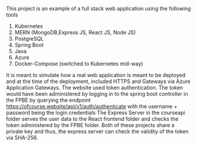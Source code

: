 This project is an example of a full stack web application using the following tools
  1. Kubernetes
  2. MERN (MongoDB,Express JS, React JS, Node JS)
  3. PostgreSQL
  4. Spring Boot
  5. Java
  6. Azure
  7. Docker-Compose (switched to Kubernetes mid-way)

It is meant to simulate how a real web application is meant to be deployed and at the time of the deployment, included HTTPS and Gateways via Azure Application Gateways.
The website used token authentication. The token would have been administered by logging in to the spring boot controller in the FPBE by querying the endpoint https://ofcourse.website/api/v1/auth/authenticate with the username + password being the login credentials
The Express Server in the courseapi folder serves the user data to the React frontend folder and checks the token administered by the FPBE folder. Both of these projects share a private key and thus, the express server can check the validity of the token via SHA-256.
